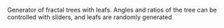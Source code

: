 Generator of fractal trees with leafs. Angles and ratios of the tree can be controlled with sliders, and leafs are randomly generated 
